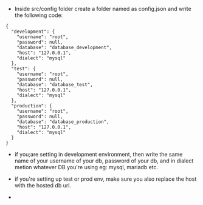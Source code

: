 - Inside src/config folder create a folder named as config.json and write the following code:
```
{
  "development": {
    "username": "root",
    "password": null,
    "database": "database_development",
    "host": "127.0.0.1",
    "dialect": "mysql"
  },
  "test": {
    "username": "root",
    "password": null,
    "database": "database_test",
    "host": "127.0.0.1",
    "dialect": "mysql"
  },
  "production": {
    "username": "root",
    "password": null,
    "database": "database_production",
    "host": "127.0.0.1",
    "dialect": "mysql"
  }
}
```
- if you;are setting in development environment, then write the same name of your username of your db, password of your db, and in dialect metion whatever DB you're using eg: mysql, mariadb etc.

- if you're setting up test or prod env, make sure you also replace the host with the hosted db url.




-